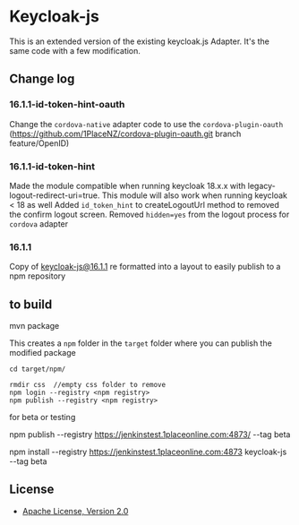 # Keycloak-js

This is an extended version of the existing keycloak.js Adapter. It's the same code with a few modification.

## Change log

### 16.1.1-id-token-hint-oauth

Change the `cordova-native` adapter code to use the `cordova-plugin-oauth` (https://github.com/1PlaceNZ/cordova-plugin-oauth.git branch feature/OpenID)

### 16.1.1-id-token-hint

Made the module compatible when running keycloak 18.x.x with legacy-logout-redirect-uri=true.
This module will also work when running keycloak < 18 as well
Added `id_token_hint` to createLogoutUrl method to removed the confirm logout screen.
Removed `hidden=yes` from the logout process for `cordova` adapter

### 16.1.1

Copy of keycloak-js@16.1.1 re formatted into a layout to easily publish to a npm repository

## to build

mvn package

This creates a `npm` folder in the `target` folder where you can publish the modified package

    cd target/npm/

    rmdir css  //empty css folder to remove
    npm login --registry <npm registry>
    npm publish --registry <npm registry>

for beta or testing

npm publish --registry https://jenkinstest.1placeonline.com:4873/ --tag beta

npm install --registry https://jenkinstest.1placeonline.com:4873 keycloak-js --tag beta

## License

-   [Apache License, Version 2.0](https://www.apache.org/licenses/LICENSE-2.0)
